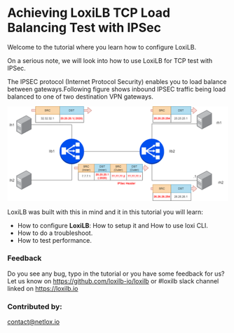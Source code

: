 #  Achieving LoxiLB TCP Load Balancing Test with IPSec

Welcome to the tutorial where you learn how to configure LoxiLB.

On a serious note, we will look into how to use LoxiLB for TCP test with IPSec. 

The IPSEC protocol (Internet Protocol Security) enables you to load balance between gateways.Following figure shows inbound IPSEC traffic being load balanced to one of two destination VPN gateways.

![configuration](./assets/configuration.png)

LoxiLB was built with this in mind and it in this tutorial you will learn:

* How to configure **LoxiLB**: How to setup it and How to use loxi CLI.
* How to do a troubleshoot.
* How to test performance.

### Feedback

Do you see any bug, typo in the tutorial or you have some feedback for us?
Let us know on https://github.com/loxilb-io/loxilb or #loxilb slack channel linked on https://loxilb.io

### Contributed by:
contact@netlox.io

